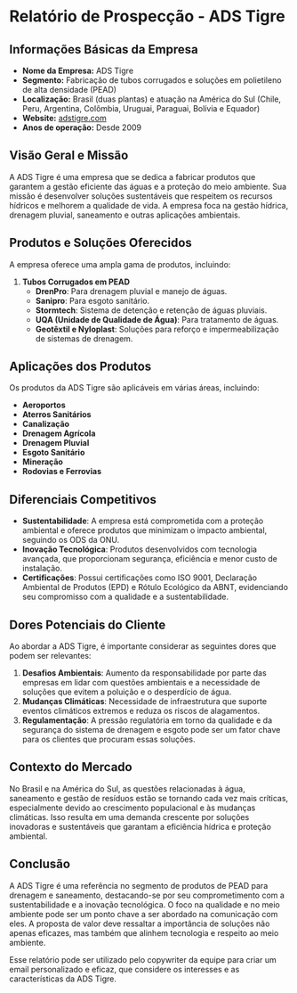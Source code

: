 # Relatório de Prospecção - ADS Tigre

## Informações Básicas da Empresa
- **Nome da Empresa:** ADS Tigre
- **Segmento:** Fabricação de tubos corrugados e soluções em polietileno de alta densidade (PEAD) 
- **Localização:** Brasil (duas plantas) e atuação na América do Sul (Chile, Peru, Argentina, Colômbia, Uruguai, Paraguai, Bolívia e Equador)
- **Website:** [adstigre.com](https://www.adstigre.com/brasil)
- **Anos de operação:** Desde 2009

## Visão Geral e Missão
A ADS Tigre é uma empresa que se dedica a fabricar produtos que garantem a gestão eficiente das águas e a proteção do meio ambiente. Sua missão é desenvolver soluções sustentáveis que respeitem os recursos hídricos e melhorem a qualidade de vida. A empresa foca na gestão hídrica, drenagem pluvial, saneamento e outras aplicações ambientais.

## Produtos e Soluções Oferecidos
A empresa oferece uma ampla gama de produtos, incluindo:
1. **Tubos Corrugados em PEAD** 
   - **DrenPro**: Para drenagem pluvial e manejo de águas.
   - **Sanipro**: Para esgoto sanitário.
   - **Stormtech**: Sistema de detenção e retenção de águas pluviais.
   - **UQA (Unidade de Qualidade de Água)**: Para tratamento de águas.
   - **Geotêxtil e Nyloplast**: Soluções para reforço e impermeabilização de sistemas de drenagem.

## Aplicações dos Produtos
Os produtos da ADS Tigre são aplicáveis em várias áreas, incluindo:
- **Aeroportos**
- **Aterros Sanitários**
- **Canalização**
- **Drenagem Agrícola**
- **Drenagem Pluvial**
- **Esgoto Sanitário**
- **Mineração**
- **Rodovias e Ferrovias**

## Diferenciais Competitivos
- **Sustentabilidade**: A empresa está comprometida com a proteção ambiental e oferece produtos que minimizam o impacto ambiental, seguindo os ODS da ONU.
- **Inovação Tecnológica**: Produtos desenvolvidos com tecnologia avançada, que proporcionam segurança, eficiência e menor custo de instalação.
- **Certificações**: Possui certificações como ISO 9001, Declaração Ambiental de Produtos (EPD) e Rótulo Ecológico da ABNT, evidenciando seu compromisso com a qualidade e a sustentabilidade.

## Dores Potenciais do Cliente
Ao abordar a ADS Tigre, é importante considerar as seguintes dores que podem ser relevantes:
1. **Desafios Ambientais**: Aumento da responsabilidade por parte das empresas em lidar com questões ambientais e a necessidade de soluções que evitem a poluição e o desperdício de água.
2. **Mudanças Climáticas**: Necessidade de infraestrutura que suporte eventos climáticos extremos e reduza os riscos de alagamentos.
3. **Regulamentação**: A pressão regulatória em torno da qualidade e da segurança do sistema de drenagem e esgoto pode ser um fator chave para os clientes que procuram essas soluções.

## Contexto do Mercado
No Brasil e na América do Sul, as questões relacionadas à água, saneamento e gestão de resíduos estão se tornando cada vez mais críticas, especialmente devido ao crescimento populacional e às mudanças climáticas. Isso resulta em uma demanda crescente por soluções inovadoras e sustentáveis que garantam a eficiência hídrica e proteção ambiental.

## Conclusão
A ADS Tigre é uma referência no segmento de produtos de PEAD para drenagem e saneamento, destacando-se por seu comprometimento com a sustentabilidade e a inovação tecnológica. O foco na qualidade e no meio ambiente pode ser um ponto chave a ser abordado na comunicação com eles. A proposta de valor deve ressaltar a importância de soluções não apenas eficazes, mas também que alinhem tecnologia e respeito ao meio ambiente.

Esse relatório pode ser utilizado pelo copywriter da equipe para criar um email personalizado e eficaz, que considere os interesses e as características da ADS Tigre.